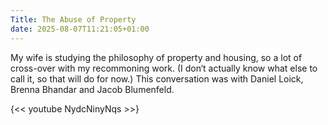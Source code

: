 ```yaml
---
Title: The Abuse of Property
date: 2025-08-07T11:21:05+01:00
---
```

My wife is studying the philosophy of property and housing, so a lot of cross-over with my recommoning work. (I don‘t actually know what else to call it, so that will do for now.) This conversation was with Daniel Loick, Brenna Bhandar and Jacob Blumenfeld.

{<< youtube NydcNinyNqs >>}